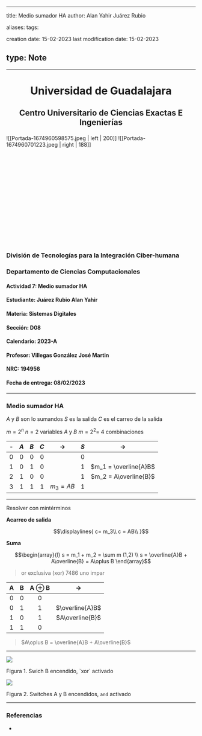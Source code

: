

---
title: Medio sumador HA
author: Alan Yahir Juárez Rubio

aliases:
tags:

creation date: 15-02-2023
last modification date: 15-02-2023

type: Note
---
---
# <p align="center">Universidad de Guadalajara

## <p align="center">Centro Universitario de Ciencias Exactas E Ingenierías<br>

![[Portada-1674960598575.jpeg | left | 200]] ![[Portada-1674960701223.jpeg | right | 188]]

<br> <br> <br> <br> <br><br> <br><br><br><br><br><br><br><br>

### División de Tecnologías para la Integración Ciber-humana

### Departamento de Ciencias Computacionales

#### Actividad 7: Medio sumador HA

#### Estudiante: Juárez Rubio Alan Yahir

#### Materia: Sistemas Digitales

#### Sección: D08

#### Calendario: 2023-A

#### Profesor: Villegas González José Martin

#### NRC: 194956

#### Fecha de entrega: 08/02/2023
<div style="page-break-after: always;"></div>

---
### Medio sumador HA

$A$ y $B$ son lo sumandos
$S$  es la salida
$C$ es el carreo de la salida

$m = 2^n$
$n=2$ variables $A$ y $B$
$m = 2^2 =$ 4 combinaciones

|  -  | $A$ | $B$ | $C$ |   $\to$    | $S$ |         $\to$         |
|:---:|:---:|:---:|:---:|:----------:|:---:|:---------------------:|
|  0  |  0  |  0  |  0  |            |  0  |                       |
|  1  |  0  |  1  |  0  |            |  1  | $m_1 = \overline{A}B$ |
|  2  |  1  |  0  |  0  |            |  1  | $m_2 = A\overline{B}$ |
|  3  |  1  |  1  |  1  | $m_3 = AB$ |  1  |                      |

---
Resolver con mintérminos

**Acarreo de salida**

$$\displaylines{
c= m_3\\
c = AB\\
}$$

**Suma**

$$\begin{array}{l}
s = m_1 + m_2 = \sum m (1,2) \\
s = \overline{A}B + A\overline{B} = A\oplus B
\end{array}$$

> or exclusiva (xor) 7486 uno impar

|  A  |  B  | A $\oplus$ B |      $\to$      |
|:---:|:---:|:------------:|:---------------:|
|  0  |  0  |      0       |                 |
|  0  |  1  |      1       | $\overline{A}B$ |
|  1  |  0  |      1       | $A\overline{B}$ |
|  1  |  1  |      0       |                 |

> $A\oplus B = \overline{A}B + A\overline{B}$

---
![](7.%20Medio%20sumador%20HA-1676507342132.jpeg)

<div style="page-break-after: always;"></div>
Figura 1. Swich B encendido, `xor` activado

![](7.%20Medio%20sumador%20HA-1676507388726.jpeg)

Figura 2. Switches A y B encendidos, `and` activado



---
### Referencias

- 